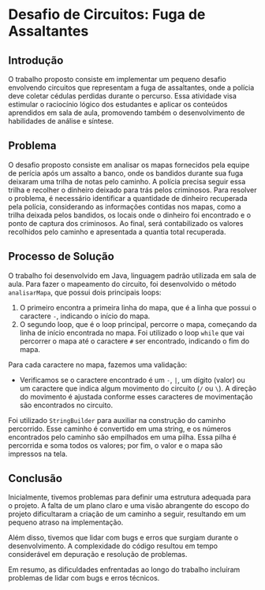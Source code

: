 # Desafio de Circuitos: Fuga de Assaltantes

## Introdução
O trabalho proposto consiste em implementar um pequeno desafio envolvendo circuitos que representam a fuga de assaltantes, onde a polícia deve coletar cédulas perdidas durante o percurso. Essa atividade visa estimular o raciocínio lógico dos estudantes e aplicar os conteúdos aprendidos em sala de aula, promovendo também o desenvolvimento de habilidades de análise e síntese.

## Problema
O desafio proposto consiste em analisar os mapas fornecidos pela equipe de perícia após um assalto a banco, onde os bandidos durante sua fuga deixaram uma trilha de notas pelo caminho. A polícia precisa seguir essa trilha e recolher o dinheiro deixado para trás pelos criminosos. Para resolver o problema, é necessário identificar a quantidade de dinheiro recuperada pela polícia, considerando as informações contidas nos mapas, como a trilha deixada pelos bandidos, os locais onde o dinheiro foi encontrado e o ponto de captura dos criminosos. Ao final, será contabilizado os valores recolhidos pelo caminho e apresentada a quantia total recuperada.

## Processo de Solução
O trabalho foi desenvolvido em Java, linguagem padrão utilizada em sala de aula. Para fazer o mapeamento do circuito, foi desenvolvido o método `analisarMapa`, que possui dois principais loops:

1. O primeiro encontra a primeira linha do mapa, que é a linha que possui o caractere `-`, indicando o início do mapa.
2. O segundo loop, que é o loop principal, percorre o mapa, começando da linha de início encontrada no mapa. Foi utilizado o loop `while` que vai percorrer o mapa até o caractere `#` ser encontrado, indicando o fim do mapa.

Para cada caractere no mapa, fazemos uma validação:
- Verificamos se o caractere encontrado é um `-`, `|`, um dígito (valor) ou um caractere que indica algum movimento do circuito (`/` ou `\`). A direção do movimento é ajustada conforme esses caracteres de movimentação são encontrados no circuito.

Foi utilizado `StringBuilder` para auxiliar na construção do caminho percorrido. Esse caminho é convertido em uma string, e os números encontrados pelo caminho são empilhados em uma pilha. Essa pilha é percorrida e soma todos os valores; por fim, o valor e o mapa são impressos na tela.

## Conclusão
Inicialmente, tivemos problemas para definir uma estrutura adequada para o projeto. A falta de um plano claro e uma visão abrangente do escopo do projeto dificultaram a criação de um caminho a seguir, resultando em um pequeno atraso na implementação. 

Além disso, tivemos que lidar com bugs e erros que surgiam durante o desenvolvimento. A complexidade do código resultou em tempo considerável em depuração e resolução de problemas.

Em resumo, as dificuldades enfrentadas ao longo do trabalho incluíram problemas de lidar com bugs e erros técnicos.
